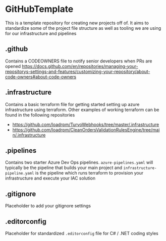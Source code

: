 # GitHubTemplate

This is a template repository for creating new projects off of.  It aims to standardize some of the project file structure as well as tooling we are using for our infrastructure and pipelines

## .github

Contains a CODEOWNERS file to notify senior developers when PRs are opened https://docs.github.com/en/repositories/managing-your-repositorys-settings-and-features/customizing-your-repository/about-code-owners#about-code-owners

## .infrastructure

Contains a basic terraform file for getting started setting up azure infrastructure using terraform.  Other examples of working terraform can be found in the following repositories
- https://github.com/loadrpm/TurvoWebhooks/tree/master/.infrastructure
- https://github.com/loadrpm/CleanOrdersValidationRulesEngine/tree/main/.infrastructure

## .pipelines

Contains two starter Azure Dev Ops pipelines.  `azure-pipelines.yaml` will typically be the pipeline that builds your main project and `infrastructure-pipeline.yaml` is the pipeline which runs terraform to provision your infrastructure and execute your IAC solution

## .gitignore

Placeholder to add your gitignore settings

## .editorconfig

Placeholder for standardized `.editorconfig` file for C# / .NET coding styles
